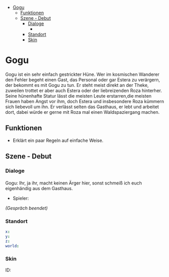 - [Gogu](#gogu)
  - [Funktionen](#funktionen)
  - [Szene - Debut](#szene---debut)
    - [Dialoge](#dialoge)
      - [](#)
    - [Standort](#standort)
    - [Skin](#skin)

# Gogu

Gogu ist ein sehr einfach gestrickter Hüne. Wer im kosmischen Wanderer den Fehler begeht einen Gast, das Personal oder gar Estera zu verärgern, der bekommt es mit Gogu zu tun. Er steht meist direkt an der Theke, zuweilen trottet er aber auch Estera oder der liebreizenden Roza hinterher. Seine hünenhafte Statur lässt die meisten Leute erstarren,die meisten Frauen haben Angst vor ihm, doch Estera und insbesondere Roza kümmern sich liebevoll um ihn. Er verlässt selten das Gasthaus, er lebt und arbeitet dort, dabei würde er gerne mit Roza mal einen Waldspaziergang machen.


## Funktionen

* Erklärt ein paar Regeln auf einfache Weise.

## Szene - Debut

### Dialoge

#### 

Gogu: Ihr, ja ihr, macht keinen Ärger hier, sonst schmeiß ich euch eigenhändig aus dem Gasthaus.
* Spieler:


*(Gespräch beendet)*
  

### Standort
```yml
x: 
y: 
z: 
world: 
```

### Skin
ID: 